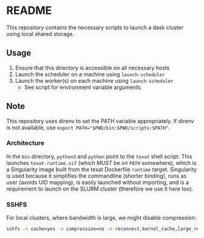 # README
This repository contains the necessary scripts to launch a dask cluster using local shared storage.

## Usage
1. Ensure that this directory is accessible on all necessary hosts
2. Launch the scheduler on a machine using `launch-scheduler`
3. Launch the worker(s) on each machine using `launch-scheduler`
   - See script for environment variable arguments.

## Note
This repository uses direnv to set the PATH variable appropriately. If direnv is not available, use `export PATH="$PWD/bin:$PWD/scripts:$PATH"`.

### Architecture
In the `bin` directory, `python3` and `python` point to the `texat` shell script. This launches `texat-runtime.sif` (which *MUST* be on `PATH` somewhere), which is a Singularity image built from the texat Dockerfile `runtime` target. 
Singularity is used because it simplifies the commandline (shorter binding), runs as user (avoids UID mapping), is easily launched without importing, and is a requirement to launch on the SLURM cluster (therefore we use it here too).

### SSHFS
 For local clusters, where bandwidth is large, we might disable compression:
```bash
sshfs -o cache=yes -o compression=no -o reconnect,kernel_cache,large_read,allow_other,default_permissions,follow_symlinks <HOST>:/var/lib/cluster /mnt/cluster
```
